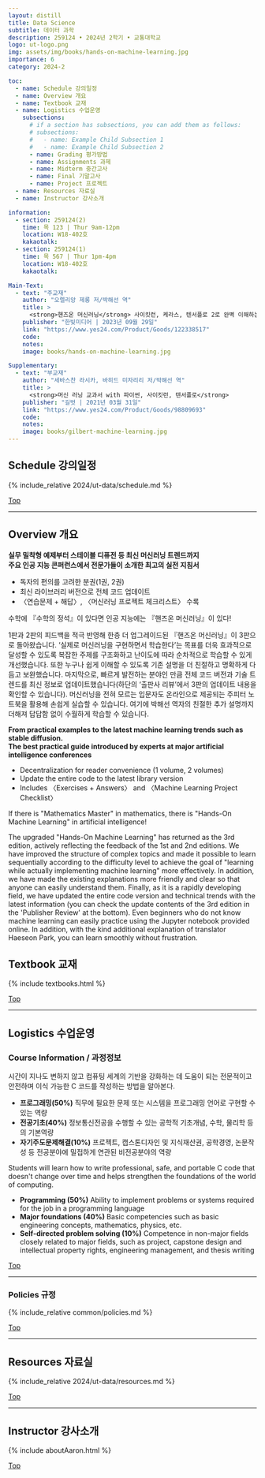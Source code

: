 ```yaml
---
layout: distill
title: Data Science
subtitle: 데이터 과학
description: 259124 • 2024년 2학기 • 교통대학교
logo: ut-logo.png
img: assets/img/books/hands-on-machine-learning.jpg
importance: 6
category: 2024-2

toc:
  - name: Schedule 강의일정
  - name: Overview 개요
  - name: Textbook 교재
  - name: Logistics 수업운영
    subsections:
      # if a section has subsections, you can add them as follows:
      # subsections:
      #   - name: Example Child Subsection 1
      #   - name: Example Child Subsection 2
      - name: Grading 평가방법
      - name: Assignments 과제
      - name: Midterm 중간고사
      - name: Final 기말고사
      - name: Project 프로젝트
  - name: Resources 자료실
  - name: Instructor 강사소개

information:
  - section: 259124(2)
    time: 목 123 | Thur 9am-12pm
    location: W18-402호
    kakaotalk: 
  - section: 259124(1)
    time: 목 567 | Thur 1pm-4pm
    location: W18-402호
    kakaotalk: 

Main-Text:
  - text: "주교재"
    author: "오렐리앙 제롱 저/박해선 역"
    title: >
      <strong>핸즈온 머신러닝</strong> 사이킷런, 케라스, 텐서플로 2로 완벽 이해하는 머신러닝, 딥러닝 이론 & 실무 [ 3판,전2권 ]
    publisher: "한빛미디어 | 2023년 09월 29일"
    link: "https://www.yes24.com/Product/Goods/122338517"
    code:
    notes:
    image: books/hands-on-machine-learning.jpg

Supplementary:
  - text: "부교재"
    author: "세바스찬 라시카, 바히드 미자리리 저/박해선 역"
    title: >
      <strong>머신 러닝 교과서 with 파이썬, 사이킷런, 텐서플로</strong>
    publisher: "길벗 | 2021년 03월 31일"
    link: "https://www.yes24.com/Product/Goods/98809693"
    code:
    notes:
    image: books/gilbert-machine-learning.jpg
---
```


## Schedule 강의일정

{% include_relative 2024/ut-data/schedule.md %}

<a class="btncv" href="#">Top</a>

---

## Overview 개요

**실무 밀착형 예제부터 스테이블 디퓨전 등 최신 머신러닝 트렌드까지<br>
주요 인공 지능 콘퍼런스에서 전문가들이 소개한 최고의 실전 지침서**

* 독자의 편의를 고려한 분권(1권, 2권)
* 최신 라이브러리 버전으로 전체 코드 업데이트
* 〈연습문제 + 해답〉, 〈머신러닝 프로젝트 체크리스트〉 수록

수학에 『수학의 정석』이 있다면 인공 지능에는 『핸즈온 머신러닝』이 있다!

1판과 2판의 피드백을 적극 반영해 한층 더 업그레이드된 『핸즈온 머신러닝』이 3판으로 돌아왔습니다. ‘실제로 머신러닝을 구현하면서 학습한다’는 목표를 더욱 효과적으로 달성할 수 있도록 복잡한 주제를 구조화하고 난이도에 따라 순차적으로 학습할 수 있게 개선했습니다. 또한 누구나 쉽게 이해할 수 있도록 기존 설명을 더 친절하고 명확하게 다듬고 보완했습니다. 마지막으로, 빠르게 발전하는 분야인 만큼 전체 코드 버전과 기술 트렌드를 최신 정보로 업데이트했습니다(하단의 ‘출판사 리뷰’에서 3판의 업데이트 내용을 확인할 수 있습니다). 머신러닝을 전혀 모르는 입문자도 온라인으로 제공되는 주피터 노트북을 활용해 손쉽게 실습할 수 있습니다. 여기에 박해선 역자의 친절한 추가 설명까지 더해져 답답함 없이 수월하게 학습할 수 있습니다.

**From practical examples to the latest machine learning trends such as stable diffusion.<br>
The best practical guide introduced by experts at major artificial intelligence conferences**

* Decentralization for reader convenience (1 volume, 2 volumes)
* Update the entire code to the latest library version
* Includes 〈Exercises + Answers〉 and 〈Machine Learning Project Checklist〉

If there is "Mathematics Master" in mathematics, there is "Hands-On Machine Learning" in artificial intelligence!

The upgraded "Hands-On Machine Learning" has returned as the 3rd edition, actively reflecting the feedback of the 1st and 2nd editions. We have improved the structure of complex topics and made it possible to learn sequentially according to the difficulty level to achieve the goal of "learning while actually implementing machine learning" more effectively. In addition, we have made the existing explanations more friendly and clear so that anyone can easily understand them. Finally, as it is a rapidly developing field, we have updated the entire code version and technical trends with the latest information (you can check the update contents of the 3rd edition in the 'Publisher Review' at the bottom). Even beginners who do not know machine learning can easily practice using the Jupyter notebook provided online. In addition, with the kind additional explanation of translator Haeseon Park, you can learn smoothly without frustration.

## Textbook 교재

{% include textbooks.html %}

<a class="btncv" href="#">Top</a>

---

## Logistics 수업운영

### Course Information / 과정정보

시간이 지나도 변하지 않고 컴퓨팅 세계의 기반을 강화하는 데 도움이 되는 전문적이고 안전하며 이식 가능한 C 코드를 작성하는 방법을 알아본다.

- **프로그래밍(50%)** 직무에 필요한 문제 또는 시스템을 프로그래밍 언어로 구현할 수 있는 역량
- **전공기초(40%)** 정보통신전공을 수행할 수 있는 공학적 기초개념, 수학, 물리학 등의 기본역량
- **자기주도문제해결(10%)** 프로젝트, 캡스톤디자인 및 지식재산권, 공학경영, 논문작성 등 전공분야에 밀접하게 연관된 비전공분야의 역량

Students will learn how to write professional, safe, and portable C code that doesn't change over time and helps strengthen the foundations of the world of computing.

- **Programming (50%)** Ability to implement problems or systems required for the job in a programming language
- **Major foundations (40%)** Basic competencies such as basic engineering concepts, mathematics, physics, etc.
- **Self-directed problem solving (10%)** Competence in non-major fields closely related to major fields, such as project, capstone design and intellectual property rights, engineering management, and thesis writing

<a class="btncv" href="#">Top</a>

---

### Policies 규정

{% include_relative common/policies.md %}

<a class="btncv" href="#">Top</a>

---

## Resources 자료실

{% include_relative 2024/ut-data/resources.md %}

<a class="btncv" href="#">Top</a>

---

## Instructor 강사소개

{% include aboutAaron.html %}

<a class="btncv" href="#">Top</a>
